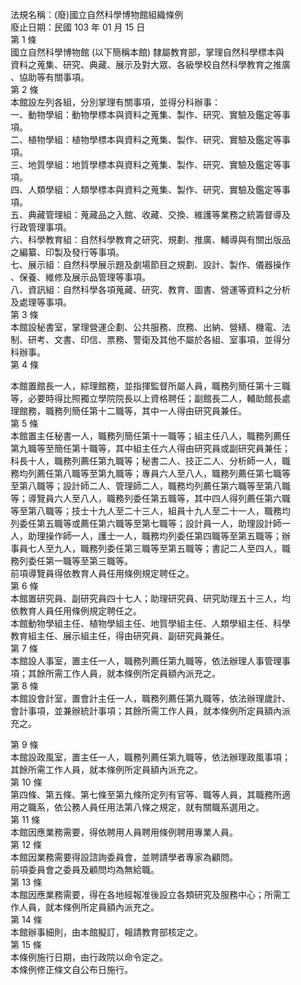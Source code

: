 法規名稱：(廢)國立自然科學博物館組織條例  
廢止日期：民國 103 年 01 月 15 日  
第 1 條  
國立自然科學博物館 (以下簡稱本館) 隸屬教育部，掌理自然科學標本與  
資料之蒐集、研究、典藏、展示及對大眾、各級學校自然科學教育之推廣  
、協助等有關事項。  
第 2 條  
本館設左列各組，分別掌理有關事項，並得分科辦事：  
一、動物學組：動物學標本與資料之蒐集、製作、研究、實驗及鑑定等事  
項。  
二、植物學組：植物學標本與資料之蒐集、製作、研究、實驗及鑑定等事  
項。  
三、地質學組：地質學標本與資料之蒐集、製作、研究、實驗及鑑定等事  
項。  
四、人類學組：人類學標本與資料之蒐集、製作、研究、實驗及鑑定等事  
項。  
五、典藏管理組：蒐藏品之入館、收藏、交換、維護等業務之統籌督導及  
行政管理事項。  
六、科學教育組：自然科學教育之研究、規劃、推廣、輔導與有關出版品  
之編纂、印製及發行等事項。  
七、展示組：自然科學展示題及劇場節目之規劃、設計、製作、儀器操作  
、保養、維修及展示品管理等事項。  
八、資訊組：自然科學各項蒐藏、研究、教育、圖書、營運等資料之分析  
及處理等事項。  
第 3 條  
本館設秘書室，掌理營運企劃、公共服務、庶務、出納、營繕、機電、法  
制、研考、文書、印信、票務、警衛及其他不屬於各組、室事項，並得分  
科辦事。  
第 4 條  


本館置館長一人，綜理館務，並指揮監督所屬人員，職務列簡任第十三職  
等，必要時得比照獨立學院院長以上資格聘任；副館長二人，輔助館長處  
理館務，職務列簡任第十二職等，其中一人得由研究員兼任。  
第 5 條  
本館置主任秘書一人，職務列簡任第十一職等；組主任八人，職務列薦任  
第九職等至簡任第十職等，其中組主任六人得由研究員或副研究員兼任；  
科長十人，職務列薦任第九職等；秘書二人、技正二人、分析師一人，職  
務均列薦任第八職等至第九職等；專員六人至八人，職務列薦任第七職等  
至第八職等；設計師二人、管理師二人，職務均列薦任第六職等至第八職  
等；導覽員六人至八人，職務列委任第五職等，其中四人得列薦任第六職  
等至第八職等；技士十九人至二十三人，組員十九人至二十一人，職務均  
列委任第五職等或薦任第六職等至第七職等；設計員一人，助理設計師一  
人，助理操作師一人，護士一人，職務均列委任第四職等至第五職等；辦  
事員七人至九人，職務列委任第三職等至第五職等；書記二人至四人，職  
務列委任第一職等至第三職等。  
前項導覽員得依教育人員任用條例規定聘任之。  
第 6 條  
本館置研究員、副研究員四十七人；助理研究員、研究助理五十三人，均  
依教育人員任用條例規定聘任之。  
本館動物學組主任、植物學組主任、地質學組主任、人類學組主任、科學  
教育組主任、展示組主任，得由研究員、副研究員兼任。  
第 7 條  
本館設人事室，置主任一人，職務列薦任第九職等，依法辦理人事管理事  
項；其餘所需工作人員，就本條例所定員額內派充之。  
第 8 條  
本館設會計室，置會計主任一人，職務列薦任第九職等，依法辦理歲計、  
會計事項，並兼辦統計事項；其餘所需工作人員，就本條例所定員額內派  
充之。  


第 9 條  
本館設政風室，置主任一人，職務列薦任第九職等，依法辦理政風事項；  
其餘所需工作人員，就本條例所定員額內派充之。  
第 10 條  
第四條、第五條、第七條至第九條所定列有官等、職等人員，其職務所適  
用之職系，依公務人員任用法第八條之規定，就有關職系選用之。  
第 11 條  
本館因應業務需要，得依聘用人員聘用條例聘用專業人員。  
第 12 條  
本館因業務需要得設諮詢委員會，並聘請學者專家為顧問。  
前項委員會之委員及顧問均為無給職。  
第 13 條  
本館因應業務需要，得在各地經報准後設立各類研究及服務中心；所需工  
作人員，就本條例所定員額內派充之。  
第 14 條  
本館辦事細則，由本館擬訂，報請教育部核定之。  
第 15 條  
本條例施行日期，由行政院以命令定之。  
本條例修正條文自公布日施行。  


